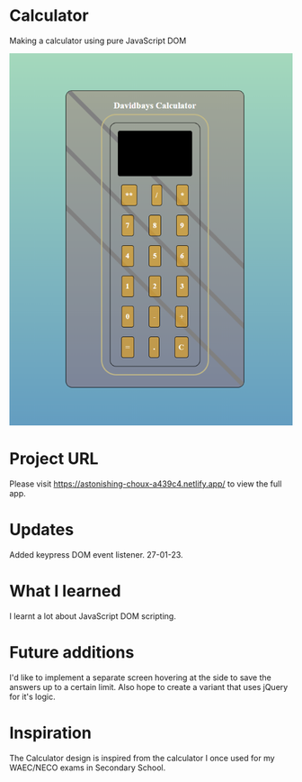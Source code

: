 # Calculator
Making a calculator using pure JavaScript DOM

![Screenshot of my Calculator](./screenshot/Screenshot.PNG)

# Project URL
Please visit https://astonishing-choux-a439c4.netlify.app/ to view the full app.

# Updates
Added keypress DOM event listener. 27-01-23.

# What I learned
I learnt a lot about JavaScript DOM scripting.

# Future additions
I'd like to implement a separate screen hovering at the side to save the answers up to a certain limit. Also hope to create a variant that uses jQuery for it's logic.

# Inspiration
The Calculator design is inspired from the calculator I once used for my WAEC/NECO exams in Secondary School.


